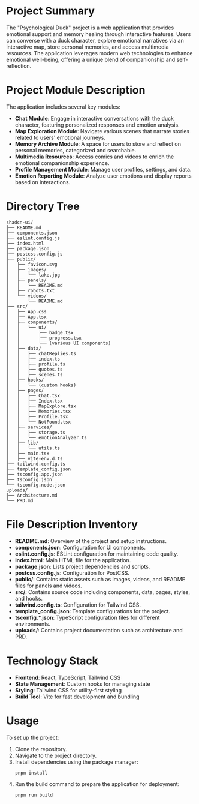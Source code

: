 # Project Summary
The "Psychological Duck" project is a web application that provides emotional support and memory healing through interactive features. Users can converse with a duck character, explore emotional narratives via an interactive map, store personal memories, and access multimedia resources. The application leverages modern web technologies to enhance emotional well-being, offering a unique blend of companionship and self-reflection.

# Project Module Description
The application includes several key modules:
- **Chat Module**: Engage in interactive conversations with the duck character, featuring personalized responses and emotion analysis.
- **Map Exploration Module**: Navigate various scenes that narrate stories related to users' emotional journeys.
- **Memory Archive Module**: A space for users to store and reflect on personal memories, categorized and searchable.
- **Multimedia Resources**: Access comics and videos to enrich the emotional companionship experience.
- **Profile Management Module**: Manage user profiles, settings, and data.
- **Emotion Reporting Module**: Analyze user emotions and display reports based on interactions.

# Directory Tree
```
shadcn-ui/
├── README.md
├── components.json
├── eslint.config.js
├── index.html
├── package.json
├── postcss.config.js
├── public/
│   ├── favicon.svg
│   ├── images/
│   │   └── lake.jpg
│   ├── panels/
│   │   └── README.md
│   ├── robots.txt
│   └── videos/
│       └── README.md
├── src/
│   ├── App.css
│   ├── App.tsx
│   ├── components/
│   │   └── ui/
│   │       ├── badge.tsx
│   │       ├── progress.tsx
│   │       └── (various UI components)
│   ├── data/
│   │   ├── chatReplies.ts
│   │   ├── index.ts
│   │   ├── profile.ts
│   │   ├── quotes.ts
│   │   ├── scenes.ts
│   ├── hooks/
│   │   └── (custom hooks)
│   ├── pages/
│   │   ├── Chat.tsx
│   │   ├── Index.tsx
│   │   ├── MapExplore.tsx
│   │   ├── Memories.tsx
│   │   ├── Profile.tsx
│   │   └── NotFound.tsx
│   ├── services/
│   │   ├── storage.ts
│   │   └── emotionAnalyzer.ts
│   ├── lib/
│   │   └── utils.ts
│   ├── main.tsx
│   ├── vite-env.d.ts
├── tailwind.config.ts
├── template_config.json
├── tsconfig.app.json
├── tsconfig.json
└── tsconfig.node.json
uploads/
├── Architecture.md
└── PRD.md
```

# File Description Inventory
- **README.md**: Overview of the project and setup instructions.
- **components.json**: Configuration for UI components.
- **eslint.config.js**: ESLint configuration for maintaining code quality.
- **index.html**: Main HTML file for the application.
- **package.json**: Lists project dependencies and scripts.
- **postcss.config.js**: Configuration for PostCSS.
- **public/**: Contains static assets such as images, videos, and README files for panels and videos.
- **src/**: Contains source code including components, data, pages, styles, and hooks.
- **tailwind.config.ts**: Configuration for Tailwind CSS.
- **template_config.json**: Template configurations for the project.
- **tsconfig.*.json**: TypeScript configuration files for different environments.
- **uploads/**: Contains project documentation such as architecture and PRD.

# Technology Stack
- **Frontend**: React, TypeScript, Tailwind CSS
- **State Management**: Custom hooks for managing state
- **Styling**: Tailwind CSS for utility-first styling
- **Build Tool**: Vite for fast development and bundling

# Usage
To set up the project:
1. Clone the repository.
2. Navigate to the project directory.
3. Install dependencies using the package manager:
   ```
   pnpm install
   ```
4. Run the build command to prepare the application for deployment:
   ```
   pnpm run build
   ```
